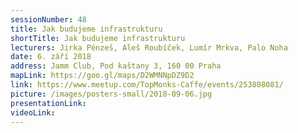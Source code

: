 ```yaml
---
sessionNumber: 48
title: Jak budujeme infrastrukturu
shortTitle: Jak budujeme infrastrukturu
lecturers: Jirka Pénzeš, Aleš Roubíček, Lumír Mrkva, Palo Noha
date: 6. září 2018
address: Jamm Club, Pod kaštany 3, 160 00 Praha
mapLink: https://goo.gl/maps/D2WMNNpDZ9D2
link: https://www.meetup.com/TopMonks-Caffe/events/253808081/
picture: /images/posters-small/2018-09-06.jpg
presentationLink:
videoLink:
---
```


